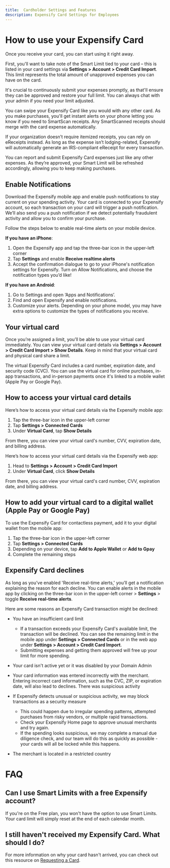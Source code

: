 ```yaml
---
title:  Cardholder Settings and Features
description: Expensify Card Settings for Employees
---
```


# How to use your Expensify Card
Once you receive your card, you can start using it right away. 

First, you'll want to take note of the Smart Limit tied to your card – this is listed in your card settings via **Settings > Account > Credit Card Import**. This limit represents the total amount of unapproved expenses you can have on the card.

It's crucial to continuously submit your expenses promptly, as that'll ensure they can be approved and restore your full limit. You can always chat with your admin if you need your limit adjusted.

You can swipe your Expensify Card like you would with any other card. As you make purchases, you'll get instant alerts on your phone letting you know if you need to SmartScan receipts. Any SmartScanned receipts should merge with the card expense automatically.

If your organization doesn’t require itemized receipts, you can rely on eReceipts instead. As long as the expense isn’t lodging-related, Expensify will automatically generate an IRS-compliant eReceipt for every transaction.

You can report and submit Expensify Card expenses just like any other expenses. As they’re approved, your Smart Limit will be refreshed accordingly, allowing you to keep making purchases.

## Enable Notifications
Download the Expensify mobile app and enable push notifications to stay current on your spending activity. Your card is connected to your Expensify account, so each transaction on your card will trigger a push notification. We’ll also send you a push notification if we detect potentially fraudulent activity and allow you to confirm your purchase. 

Follow the steps below to enable real-time alerts on your mobile device.

**If you have an iPhone**:
1. Open the Expensify app and tap the three-bar icon in the upper-left corner
2. Tap **Settings** and enable **Receive realtime alerts**
3. Accept the confirmation dialogue to go to your iPhone's notification settings for Expensify. Turn on Allow Notifications, and choose the notification types you’d like!

**If you have an Android**:
1. Go to Settings and open ‘Apps and Notifications’.
2. Find and open Expensify and enable notifications.
3. Customize your alerts. Depending on your phone model, you may have extra options to customize the types of notifications you receive.

## Your virtual card
Once you’re assigned a limit, you’ll be able to use your virtual card immediately. You can view your virtual card details via **Settings > Account > Credit Card Import > Show Details**. Keep in mind that your virtual card and physical card share a limit.

The virtual Expensify Card includes a card number, expiration date, and security code (CVC). You can use the virtual card for online purchases, in-app transactions, and in-person payments once it's linked to a mobile wallet (Apple Pay or Google Pay).

## How to access your virtual card details
Here’s how to access your virtual card details via the Expensify mobile app:
1. Tap the three-bar icon in the upper-left corner 
2. Tap **Settings > Connected Cards**
3. Under **Virtual Card**, tap **Show Details**

From there, you can view your virtual card's number, CVV, expiration date, and billing address. 

Here’s how to access your virtual card details via the Expensify web app:
1. Head to **Settings > Account > Credit Card Import**
2. Under **Virtual Card**, click **Show Details**

From there, you can view your virtual card's card number, CVV, expiration date, and billing address.

## How to add your virtual card to a digital wallet (Apple Pay or Google Pay)

To use the Expensify Card for contactless payment, add it to your digital wallet from the mobile app:
1. Tap the three-bar icon in the upper-left corner 
2. Tap **Settings > Connected Cards**
3. Depending on your device, tap **Add to Apple Wallet** or **Add to Gpay** 
4. Complete the remaining steps

## Expensify Card declines
As long as you’ve enabled 'Receive real-time alerts,' you’ll get a notification explaining the reason for each decline. You can enable alerts in the mobile app by clicking on the three-bar icon in the upper-left corner > **Settings** > toggle **Receive real-time alerts**. 

Here are some reasons an Expensify Card transaction might be declined:

- You have an insufficient card limit
     - If a transaction exceeds your Expensify Card's available limit, the transaction will be declined. You can see the remaining limit in the mobile app under **Settings > Connected Cards** or in the web app under **Settings > Account > Credit Card Import**. 
     - Submitting expenses and getting them approved will free up your limit for more spending.

- Your card isn't active yet or it was disabled by your Domain Admin
- Your card information was entered incorrectly with the merchant. Entering incorrect card information, such as the CVC, ZIP, or expiration date, will also lead to declines. 
There was suspicious activity
- If Expensify detects unusual or suspicious activity, we may block transactions as a security measure
     - This could happen due to irregular spending patterns, attempted purchases from risky vendors, or multiple rapid transactions. 
     - Check your Expensify Home page to approve unusual merchants and try again.
     - If the spending looks suspicious, we may complete a manual due diligence check, and our team will do this as quickly as possible - your cards will all be locked while this happens.  
- The merchant is located in a restricted country

# FAQ
## Can I use Smart Limits with a free Expensify account? 
If you're on the Free plan, you won't have the option to use Smart Limits. Your card limit will simply reset at the end of each calendar month.

## I still haven't received my Expensify Card. What should I do? 
For more information on why your card hasn't arrived, you can check out this resource on [Requesting a Card](https://help.expensify.com/articles/expensify-classic/expensify-card/Request-the-Card#what-if-i-havent-received-my-card-after-multiple-weeks).
